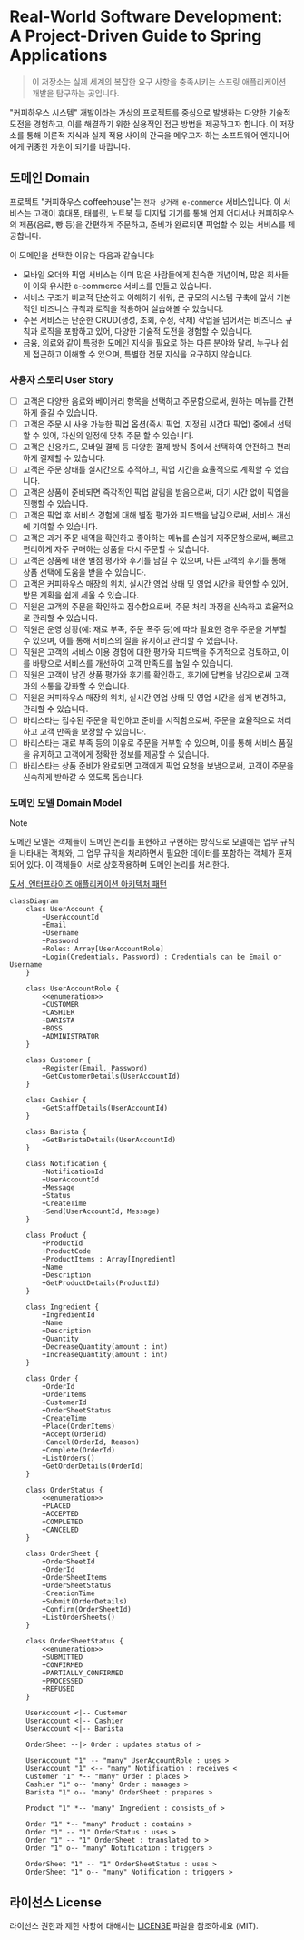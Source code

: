 # Real-World Software Development: A Project-Driven Guide to Spring Applications

> 이 저장소는 실제 세계의 복잡한 요구 사항을 충족시키는 스프링 애플리케이션 개발을 탐구하는 곳입니다.

"커피하우스 시스템" 개발이라는 가상의 프로젝트를 중심으로 발생하는 다양한 기술적 도전을 경험하고, 이를 해결하기 위한 실용적인 접근 방법을 제공하고자 합니다. 이 저장소를 통해 이론적 지식과 실제 적용 사이의 간극을 메우고자 하는 소프트웨어 엔지니어에게 귀중한 자원이 되기를 바랍니다.

## 도메인 Domain

프로젝트 "커피하우스 coffeehouse"는 `전자 상거래 e-commerce` 서비스입니다. 이 서비스는 고객이 휴대폰, 태블릿, 노트북 등 디지털 기기를 통해 언제 어디서나 커피하우스의 제품(음료, 빵 등)을 간편하게 주문하고, 준비가 완료되면 픽업할 수 있는 서비스를 제공합니다.

이 도메인을 선택한 이유는 다음과 같습니다:

- 모바일 오더와 픽업 서비스는 이미 많은 사람들에게 친숙한 개념이며, 많은 회사들이 이와 유사한 e-commerce 서비스를 만들고 있습니다.
- 서비스 구조가 비교적 단순하고 이해하기 쉬워, 큰 규모의 시스템 구축에 앞서 기본적인 비즈니스 규칙과 로직을 적용하여 실습해볼 수 있습니다.
- 주문 서비스는 단순한 CRUD(생성, 조회, 수정, 삭제) 작업을 넘어서는 비즈니스 규칙과 로직을 포함하고 있어, 다양한 기술적 도전을 경험할 수 있습니다.
- 금융, 의료와 같이 특정한 도메인 지식을 필요로 하는 다른 분야와 달리, 누구나 쉽게 접근하고 이해할 수 있으며, 특별한 전문 지식을 요구하지 않습니다.

### 사용자 스토리 User Story

- [ ] 고객은 다양한 음료와 베이커리 항목을 선택하고 주문함으로써, 원하는 메뉴를 간편하게 즐길 수 있습니다. 
- [ ] 고객은 주문 시 사용 가능한 픽업 옵션(즉시 픽업, 지정된 시간대 픽업) 중에서 선택할 수 있어, 자신의 일정에 맞춰 주문 할 수 있습니다.
- [ ] 고객은 신용카드, 모바일 결제 등 다양한 결제 방식 중에서 선택하여 안전하고 편리하게 결제할 수 있습니다.
- [ ] 고객은 주문 상태를 실시간으로 추적하고, 픽업 시간을 효율적으로 계획할 수 있습니다. 
- [ ] 고객은 상품이 준비되면 즉각적인 픽업 알림을 받음으로써, 대기 시간 없이 픽업을 진행할 수 있습니다. 
- [ ] 고객은 픽업 후 서비스 경험에 대해 별점 평가와 피드백을 남김으로써, 서비스 개선에 기여할 수 있습니다. 
- [ ] 고객은 과거 주문 내역을 확인하고 좋아하는 메뉴를 손쉽게 재주문함으로써, 빠르고 편리하게 자주 구매하는 상품을 다시 주문할 수 있습니다.
- [ ] 고객은 상품에 대한 별점 평가와 후기를 남길 수 있으며, 다른 고객의 후기를 통해 상품 선택에 도움을 받을 수 있습니다.
- [ ] 고객은 커피하우스 매장의 위치, 실시간 영업 상태 및 영업 시간을 확인할 수 있어, 방문 계획을 쉽게 세울 수 있습니다. 
- [ ] 직원은 고객의 주문을 확인하고 접수함으로써, 주문 처리 과정을 신속하고 효율적으로 관리할 수 있습니다.
- [ ] 직원은 운영 상황(예: 재료 부족, 주문 폭주 등)에 따라 필요한 경우 주문을 거부할 수 있으며, 이를 통해 서비스의 질을 유지하고 관리할 수 있습니다. 
- [ ] 직원은 고객의 서비스 이용 경험에 대한 평가와 피드백을 주기적으로 검토하고, 이를 바탕으로 서비스를 개선하여 고객 만족도를 높일 수 있습니다.
- [ ] 직원은 고객이 남긴 상품 평가와 후기를 확인하고, 후기에 답변을 남김으로써 고객과의 소통을 강화할 수 있습니다. 
- [ ] 직원은 커피하우스 매장의 위치, 실시간 영업 상태 및 영업 시간을 쉽게 변경하고, 관리할 수 있습니다. 
- [ ] 바리스타는 접수된 주문을 확인하고 준비를 시작함으로써, 주문을 효율적으로 처리하고 고객 만족을 보장할 수 있습니다.
- [ ] 바리스타는 재료 부족 등의 이유로 주문을 거부할 수 있으며, 이를 통해 서비스 품질을 유지하고 고객에게 정확한 정보를 제공할 수 있습니다.
- [ ] 바리스타는 상품 준비가 완료되면 고객에게 픽업 요청을 보냄으로써, 고객이 주문을 신속하게 받아갈 수 있도록 돕습니다.

### 도메인 모델 Domain Model

> [!NOTE]
> 도메인 모델은 객체들이 도메인 논리를 표현하고 구현하는 방식으로 모델에는 업무 규칙을 나타내는 객체와, 그 업무 규칙을 처리하면서 필요한 데이터를 포함하는 객체가 혼재되어 있다. 이 객체들이 서로 상호작용하며
> 도메인 논리를 처리한다.
>
> [도서, 엔터프라이즈 애플리케이션 아키텍처 패턴](https://martinfowler.com/books/eaa.html)

```mermaid
classDiagram
    class UserAccount {
        +UserAccountId
        +Email
        +Username
        +Password
        +Roles: Array[UserAccountRole]
        +Login(Credentials, Password) : Credentials can be Email or Username
    }

    class UserAccountRole {
        <<enumeration>>
        +CUSTOMER
        +CASHIER
        +BARISTA
        +BOSS
        +ADMINISTRATOR
    }

    class Customer {
        +Register(Email, Password)
        +GetCustomerDetails(UserAccountId)
    }

    class Cashier {
        +GetStaffDetails(UserAccountId)
    }

    class Barista {
        +GetBaristaDetails(UserAccountId)
    }

    class Notification {
        +NotificationId
        +UserAccountId
        +Message
        +Status
        +CreateTime
        +Send(UserAccountId, Message)
    }

    class Product {
        +ProductId
        +ProductCode
        +ProductItems : Array[Ingredient]
        +Name
        +Description
        +GetProductDetails(ProductId)
    }

    class Ingredient {
        +IngredientId
        +Name
        +Description
        +Quantity
        +DecreaseQuantity(amount : int)
        +IncreaseQuantity(amount : int)
    }

    class Order {
        +OrderId
        +OrderItems
        +CustomerId
        +OrderSheetStatus
        +CreateTime
        +Place(OrderItems)
        +Accept(OrderId)
        +Cancel(OrderId, Reason)
        +Complete(OrderId)
        +ListOrders()
        +GetOrderDetails(OrderId)
    }

    class OrderStatus {
        <<enumeration>>
        +PLACED
        +ACCEPTED
        +COMPLETED
        +CANCELED
    }

    class OrderSheet {
        +OrderSheetId
        +OrderId
        +OrderSheetItems
        +OrderSheetStatus
        +CreationTime
        +Submit(OrderDetails)
        +Confirm(OrderSheetId)
        +ListOrderSheets()
    }

    class OrderSheetStatus {
        <<enumeration>>
        +SUBMITTED 
        +CONFIRMED
        +PARTIALLY_CONFIRMED
        +PROCESSED
        +REFUSED
    }

    UserAccount <|-- Customer
    UserAccount <|-- Cashier
    UserAccount <|-- Barista

    OrderSheet --|> Order : updates status of >

    UserAccount "1" -- "many" UserAccountRole : uses >
    UserAccount "1" <-- "many" Notification : receives <
    Customer "1" *-- "many" Order : places >
    Cashier "1" o-- "many" Order : manages >
    Barista "1" o-- "many" OrderSheet : prepares >

    Product "1" *-- "many" Ingredient : consists_of >

    Order "1" *-- "many" Product : contains >
    Order "1" -- "1" OrderStatus : uses >
    Order "1" -- "1" OrderSheet : translated to >
    Order "1" o-- "many" Notification : triggers >

    OrderSheet "1" -- "1" OrderSheetStatus : uses >
    OrderSheet "1" o-- "many" Notification : triggers >
```

## 라이선스 License

라이선스 권한과 제한 사항에 대해서는 [LICENSE](LICENSE.md) 파일을 참조하세요 (MIT).
